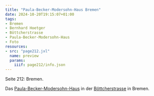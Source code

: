 ```yaml
---
title: "Paula-Becker-Modersohn-Haus Bremen"
date: 2024-10-20T19:15:07+01:00
tags:
- Bremen
- Bernhard Hoetger
- Böttcherstrasse
- Paula-Becker-Modersohn-Haus
- Foto
resources:
- src: "page212.jxl"
  name: preview
  params:
    iiif: page212/info.json
---
```


Seite 212: Bremen.
<!--moere-->
Das [Paula-Becker-Modersohn-Haus](/tags/Paula-Becker-Modersohn-Haus) in der [Böttcherstrasse](https://de.wikipedia.org/wiki/B%C3%B6ttcherstra%C3%9Fe_(Bremen)) in Bremen.
